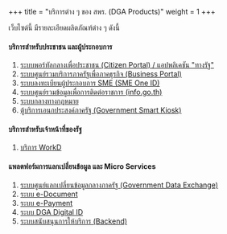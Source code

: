 +++
title = "บริการต่าง ๆ ของ สพร. (DGA Products)"
weight = 1
+++

เว็บไซต์นี้ มีรายละเอียดผลิตภัณฑ์ต่าง ๆ ดังนี้

#### บริการสำหรับประชาชน และผู้ประกอบการ

1. [ระบบพอร์ทัลกลางเพื่อประชาชน (Citizen Portal) / แอปพลิเคชัน "ทางรัฐ"](/docs/czp/)
2. [ระบบศูนย์รวมบริการภาครัฐเพื่อภาคธุรกิจ (Business Portal)](/docs/biz/)
3. [ระบบลงทะเบียนผู้ประกอบการ SME (SME One ID)](/docs/sme)
4. [ระบบศูนย์รวมข้อมูลเพื่อการติดต่อราชการ (info.go.th)](/docs/info)
5. [ระบบกลางทางกฎหมาย](/docs/law)
6. [ตู้บริการเอนกประสงค์ภาครัฐ (Government Smart Kiosk)](/docs/kiosk)

#### บริการสำหรับเจ้าหน้าที่ของรัฐ

1. [บริการ WorkD](/docs/workd)

#### แพลตฟอร์มการแลกเปลี่ยนข้อมูล และ Micro Services

1. [ระบบศูนย์แลกเปลี่ยนข้อมูลกลางภาครัฐ (Government Data Exchange)](/docs/gdx)
2. [ระบบ e-Document](/docs/edocs)
3. [ระบบ e-Payment](/docs/epayment)
4. [ระบบ DGA Digital ID](/docs/digitalid)
5. [ระบบสนับสนุนการให้บริการ (Backend)](/docs/backend)
